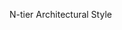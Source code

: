 <span id="title">N-tier Architectural Style</span>

<div id="body">

<include src="what/unit-inParent-asPanel.md" boilerplate />

</div>